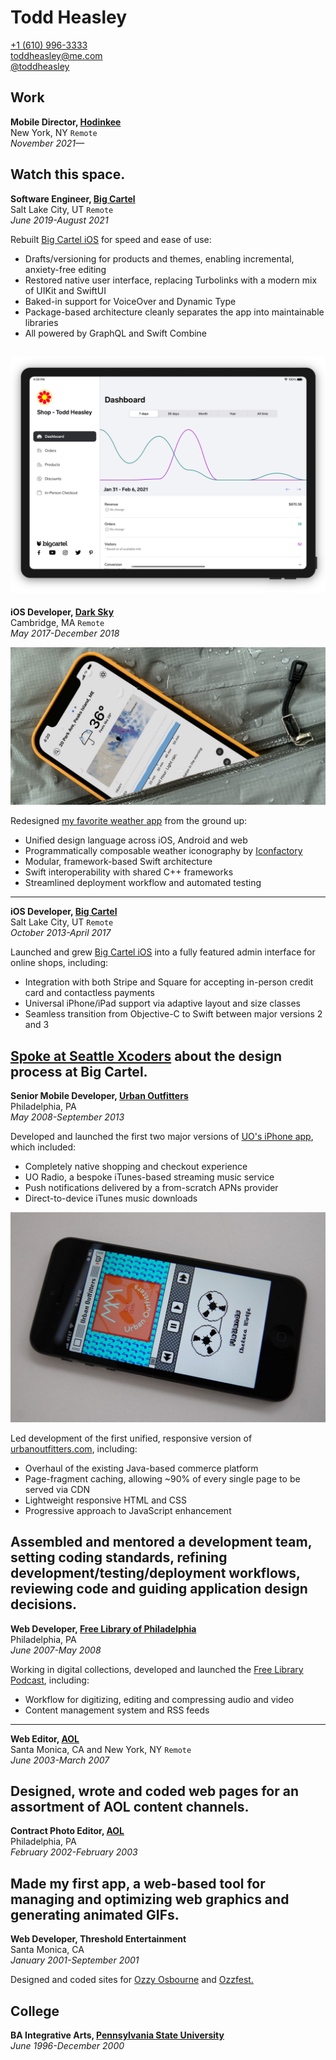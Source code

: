 # Todd Heasley

[+1 (610) 996-3333](tel:16109963333)  
[toddheasley@me.com](mailto:toddheasley@me.com)  
[@toddheasley](https://github.com/toddheasley)

## Work

__Mobile Director, [Hodinkee](https://www.hodinkee.com)__  
New York, NY `Remote`  
_November 2021—_

Watch this space.
-----
__Software Engineer, [Big Cartel](https://bigcartel.com)__  
Salt Lake City, UT `Remote`  
_June 2019-August 2021_

Rebuilt [Big Cartel iOS](https://apps.apple.com/app/id739285899) for speed and ease of use:

* Drafts/versioning for products and themes, enabling incremental, anxiety-free editing
* Restored native user interface, replacing Turbolinks with a modern mix of UIKit and SwiftUI
* Baked-in support for VoiceOver and Dynamic Type
* Package-based architecture cleanly separates the app into maintainable libraries
* All powered by GraphQL and Swift Combine

![](docs/bigcartel-app-hero.png)
-----
__iOS Developer, [Dark Sky](https://darksky.net)__  
Cambridge, MA `Remote`  
_May 2017-December 2018_

![](docs/darksky-app-hero.jpg)

Redesigned [my favorite weather app](https://apps.apple.com/app/id517329357) from the ground up:

* Unified design language across iOS, Android and web
* Programmatically composable weather iconography by [Iconfactory](https://iconfactory.com)
* Modular, framework-based Swift architecture
* Swift interoperability with shared C++ frameworks
* Streamlined deployment workflow and automated testing 
-----
__iOS Developer, [Big Cartel](https://bigcartel.com)__  
Salt Lake City, UT `Remote`  
_October 2013-April 2017_

Launched and grew [Big Cartel iOS](https://apps.apple.com/app/id739285899) into a fully featured admin interface for online shops, including:

* Integration with both Stripe and Square for accepting in-person credit card and contactless payments
* Universal iPhone/iPad support via adaptive layout and size classes
* Seamless transition from Objective-C to Swift between major versions 2 and 3

[Spoke at Seattle Xcoders](https://vimeo.com/98087711) about the design process at Big Cartel.
-----
__Senior Mobile Developer, [Urban Outfitters](https://urbanoutfitters.com)__  
Philadelphia, PA  
_May 2008-September 2013_

Developed and launched the first two major versions of [UO's iPhone app](https://apps.apple.com/app/id358821736), which included:

* Completely native shopping and checkout experience
* UO Radio, a bespoke iTunes-based streaming music service
* Push notifications delivered by a from-scratch APNs provider
* Direct-to-device iTunes music downloads

![](docs/uo-app-hero.jpg)

Led development of the first unified, responsive version of [urbanoutfitters.com](https://urbanoutfitters.com), including:

* Overhaul of the existing Java-based commerce platform
* Page-fragment caching, allowing ~90% of every single page to be served via CDN
* Lightweight responsive HTML and CSS
* Progressive approach to JavaScript enhancement

Assembled and mentored a development team, setting coding standards, refining development/testing/deployment workflows, reviewing code and guiding application design decisions.
-----
__Web Developer, [Free Library of Philadelphia](https://freelibrary.org)__  
Philadelphia, PA  
_June 2007-May 2008_

Working in digital collections, developed and launched the [Free Library Podcast](https://libwww.freelibrary.org/podcast), including:

* Workflow for digitizing, editing and compressing audio and video
* Content management system and RSS feeds
-----
__Web Editor, [AOL](https://aol.com)__  
Santa Monica, CA and New York, NY `Remote`  
_June 2003-March 2007_

Designed, wrote and coded web pages for an assortment of AOL content channels.
-----
__Contract Photo Editor, [AOL](https://aol.com)__  
Philadelphia, PA  
_February 2002-February 2003_

Made my first app, a web-based tool for managing and optimizing web graphics and generating animated GIFs.
-----
__Web Developer, Threshold Entertainment__  
Santa Monica, CA  
_January 2001-September 2001_

Designed and coded sites for [Ozzy Osbourne](https://ozzy.com) and [Ozzfest.](https://ozzfest.com)

## College

__BA Integrative Arts, [Pennsylvania State University](https://psu.edu)__  
_June 1996-December 2000_
